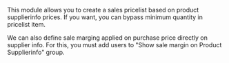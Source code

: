 This module allows you to create a sales pricelist based on product
supplierinfo prices. If you want, you can bypass minimum quantity in
pricelist item.

We can also define sale marging applied on purchase price directly on
supplier info. For this, you must add users to "Show sale margin on
Product Supplierinfo" group.
